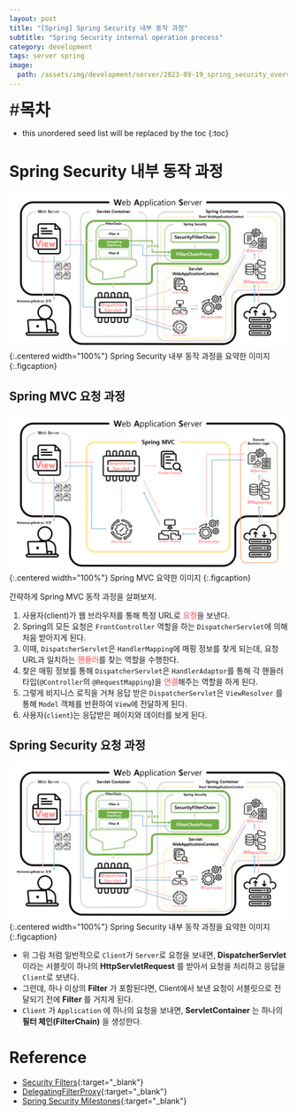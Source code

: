 ```yaml
---
layout: post
title: "[Spring] Spring Security 내부 동작 과정"
subtitle: "Spring Security internal operation process"
category: development
tags: server spring
image:
  path: /assets/img/development/server/2023-09-19_spring_security_overview/spring_security_cover.png
---
```


<span style="font-size:30px;">\#**목차**</span>
* this unordered seed list will be replaced by the toc
{:toc}

# Spring Security 내부 동작 과정
![](/assets/img/development/server/2024-05-31_spring_security_process/springsecurity_architechture.png){:.centered width="100%"}
Spring Security 내부 동작 과정을 요약한 이미지
{:.figcaption}


## Spring MVC 요청 과정
![](/assets/img/development/server/2024-05-31_spring_security_process/springmvc_architechture.png){:.centered width="100%"}
Spring MVC 요약한 이미지
{:.figcaption}

간략하게 Spring MVC 동작 과정을 살펴보저.
1. 사용자(client)가 웹 브라우저를 통해 특정 URL로 <span style="color:#ff8080">**요청**</span>을 보낸다.
2. Spring의 모든 요청은 `FrontController` 역할을 하는 `DispatcherServlet`에 의해 처음 받아지게 된다.
3. 이때, `DispatcherServlet`은 `HandlerMapping`에 매핑 정보를 찾게 되는데, 요청 URL과 일치하는 <span style="color:#ff8080">**핸들러**</span>를 찾는 역할을 수행한다.
4. 찾은 매핑 정보를 통해 `DispatcherServlet`은 `HandlerAdaptor`를 통해 각 핸들러 타입(`@Controller`의 `@RequestMapping`)을 <span style="color:#ff8080">**연결**</span>해주는 역할을 하게 된다.
5. 그렇게 비지니스 로직을 거쳐 응답 받은 `DispatcherServlet`은 `ViewResolver` 를 통해 `Model` 객체를 반환하여 `View`에 전달하게 된다.
6. 사용자(`client`)는 응답받은 페이지와 데이터를 보게 된다.

[//]: # (이것이 `Spring MVC` 패턴의 기본적인 기능이다. 좀 더 자세한 내용은 아래의 포스트를 참고하길 바란다.)

[//]: # (Continue with [[Spring] Spring MVC]&#40;./2023-07-04-spring-mvc-pattern.md&#41;{:.heading.flip-title})
[//]: # ({:.read-more})

## Spring Security 요청 과정
![](/assets/img/development/server/2024-05-31_spring_security_process/springsecurity_architechture.png){:.centered width="100%"}
Spring Security 내부 동작 과정을 요약한 이미지
{:.figcaption}

- 위 그림 처럼 일반적으로 `Client`가 `Server`로 요청을 보내면, **DispatcherServlet** 이라는 서블릿이 하나의 **HttpServletRequest** 를 받아서 요청을 처리하고 응답을 `Client`로 보낸다.
- 그런데, 하나 이상의 **Filter** 가 포함된다면, Client에서 보낸 요청이 서블릿으로 전달되기 전에 **Filter** 를 거치게 된다.
- `Client` 가 `Application` 에 하나의 요청을 보내면, **ServletContainer** 는 하나의 **필터 체인(FilterChain)** 을 생성한다.



# Reference
- [Security Filters](https://docs.spring.io/spring-security/reference/servlet/architecture.html#servlet-security-filters){:target="_blank"}
- [DelegatingFilterProxy](https://docs.spring.io/spring-security/reference/servlet/architecture.html#servlet-delegatingfilterproxy){:target="_blank"}
- [Spring Security Milestones](https://github.com/spring-projects/spring-security/milestones){:target="_blank"}

















